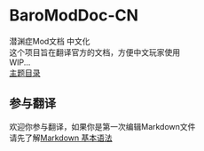 # BaroModDoc-CN
潜渊症Mod文档 中文化  
这个项目旨在翻译官方的文档，方便中文玩家使用  
WIP...  
[主题目录](docs/AAA_Topics.md)

## 参与翻译
欢迎你参与翻译，如果你是第一次编辑Markdown文件  
请先了解[Markdown 基本语法](https://markdown.com.cn/basic-syntax/)  
